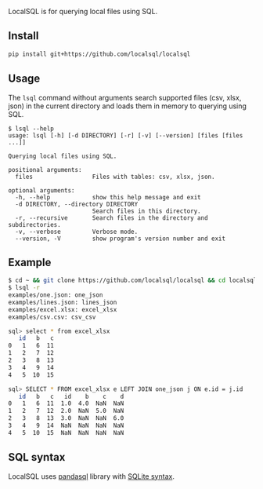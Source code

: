 LocalSQL is for querying local files using SQL.

## Install
```bash
pip install git+https://github.com/localsql/localsql
```

## Usage
The `lsql` command without arguments search supported files (csv, xlsx, json) in the current directory
and loads them in memory to querying using SQL.

```
$ lsql --help
usage: lsql [-h] [-d DIRECTORY] [-r] [-v] [--version] [files [files ...]]

Querying local files using SQL.

positional arguments:
  files                 Files with tables: csv, xlsx, json.

optional arguments:
  -h, --help            show this help message and exit
  -d DIRECTORY, --directory DIRECTORY
                        Search files in this directory.
  -r, --recursive       Search files in the directory and subdirectories.
  -v, --verbose         Verbose mode.
  --version, -V         show program's version number and exit
```

## Example
```bash
$ cd ~ && git clone https://github.com/localsql/localsql && cd localsql 
$ lsql -r
examples/one.json: one_json
examples/lines.json: lines_json
examples/excel.xlsx: excel_xlsx
examples/csv.csv: csv_csv

sql> select * from excel_xlsx
   id   b   c
0   1   6  11
1   2   7  12
2   3   8  13
3   4   9  14
4   5  10  15

sql> SELECT * FROM excel_xlsx e LEFT JOIN one_json j ON e.id = j.id
   id   b   c   id    b    c    d
0   1   6  11  1.0  4.0  NaN  NaN
1   2   7  12  2.0  NaN  5.0  NaN
2   3   8  13  3.0  NaN  NaN  6.0
3   4   9  14  NaN  NaN  NaN  NaN
4   5  10  15  NaN  NaN  NaN  NaN
```

## SQL syntax
LocalSQL uses [pandasql](https://github.com/yhat/pandasql) library with [SQLite syntax](http://www.sqlite.org/lang.html).